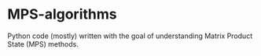 # MPS-algorithms
Python code (mostly) written with the goal of understanding Matrix Product State (MPS) methods.
